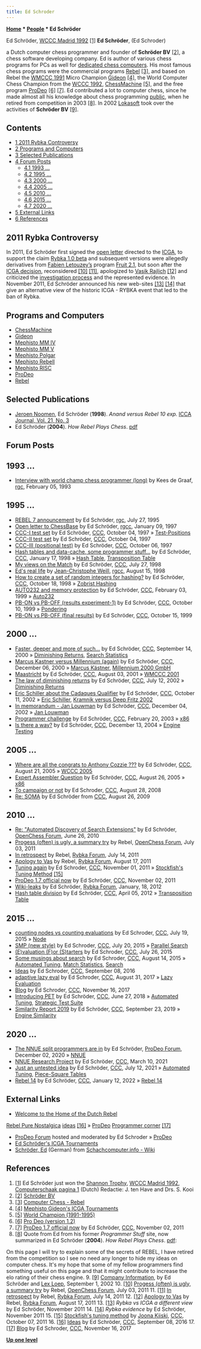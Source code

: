 ```yaml
---
title: Ed Schroder
---
```

**[Home](Home "Home") * [People](People "People") * Ed Schröder**

[](http://www.rebel.nl/whoiswho.htm) Ed Schröder, [WCCC Madrid 1992](WCCC_1992 "WCCC 1992") <a id="cite-note-1" href="#cite-ref-1">[1]</a>
**Ed Schröder**, (Ed Schroder)

a Dutch computer chess programmer and founder of **Schröder BV** <a id="cite-note-2" href="#cite-ref-2">[2]</a>, a chess software developing company. Ed is author of various chess programs for PCs as well for [dedicated chess computers](Dedicated_Chess_Computers "Dedicated Chess Computers"). His most famous chess programs were the commercial programs [Rebel](Rebel "Rebel") <a id="cite-note-3" href="#cite-ref-3">[3]</a>, and based on Rebel the [WMCCC 1991](WMCCC_1991 "WMCCC 1991") Micro Champion [Gideon](Gideon "Gideon") <a id="cite-note-4" href="#cite-ref-4">[4]</a>, the World Computer Chess Champion from the [WCCC 1992](WCCC_1992 "WCCC 1992"), [ChessMachine](ChessMachine "ChessMachine") <a id="cite-note-5" href="#cite-ref-5">[5]</a>, and the free program [ProDeo](ProDeo "ProDeo") <a id="cite-note-6" href="#cite-ref-6">[6]</a> <a id="cite-note-7" href="#cite-ref-7">[7]</a>. Ed contributed a lot to computer chess, since he made almost all his knowledge about chess programming [public](Recommended_Reading "Recommended Reading"), when he retired from competition in 2003 <a id="cite-note-8" href="#cite-ref-8">[8]</a>. In 2002 [Lokasoft](Lokasoft "Lokasoft") took over the activities of **Schröder BV** <a id="cite-note-9" href="#cite-ref-9">[9]</a>.

## Contents

- [1 2011 Rybka Controversy](#2011-rybka-controversy)
- [2 Programs and Computers](#programs-and-computers)
- [3 Selected Publications](#selected-publications)
- [4 Forum Posts](#forum-posts)
  - [4.1 1993 ...](#1993-...)
  - [4.2 1995 ...](#1995-...)
  - [4.3 2000 ...](#2000-...)
  - [4.4 2005 ...](#2005-...)
  - [4.5 2010 ...](#2010-...)
  - [4.6 2015 ...](#2015-...)
  - [4.7 2020 ...](#2020-...)
- [5 External Links](#external-links)
- [6 References](#references)

## 2011 Rybka Controversy

In 2011, Ed Schröder first signed the [open letter](Open_letter_to_the_ICGA_about_the_Rybka-Fruit_issue "Open letter to the ICGA about the Rybka-Fruit issue") directed to the [ICGA](ICGA "ICGA"), to support the claim [Rybka 1.0 beta](Rybka "Rybka") and subsequent versions were allegedly derivatives from [Fabien Letouzey’s](Fabien_Letouzey "Fabien Letouzey") program [Fruit 2.1](Fruit "Fruit"), but soon after the [ICGA decision](Rybka_Controversy#RybkaDecision "Rybka Controversy"), reconsidered <a id="cite-note-10" href="#cite-ref-10">[10]</a> <a id="cite-note-11" href="#cite-ref-11">[11]</a>, apologized to [Vasik Rajlich](Vasik_Rajlich "Vasik Rajlich") <a id="cite-note-12" href="#cite-ref-12">[12]</a> and criticized the [investigation process](ICGA_Investigations "ICGA Investigations") and the represented evidence. In November 2011, Ed Schröder announced his new web-sites <a id="cite-note-13" href="#cite-ref-13">[13]</a> <a id="cite-note-14" href="#cite-ref-14">[14]</a> that give an alternative view of the historic ICGA - RYBKA event that led to the ban of Rybka.

## Programs and Computers

- [ChessMachine](ChessMachine "ChessMachine")
- [Gideon](Gideon "Gideon")
- [Mephisto MM IV](Mephisto_MM_IV "Mephisto MM IV")
- [Mephisto MM V](Mephisto_MM_V "Mephisto MM V")
- [Mephisto Polgar](Mephisto_Polgar "Mephisto Polgar")
- [Mephisto Rebell](Mephisto_Rebell "Mephisto Rebell")
- [Mephisto RISC](Mephisto_RISC "Mephisto RISC")
- [ProDeo](ProDeo "ProDeo")
- [Rebel](Rebel "Rebel")

## Selected Publications

- [Jeroen Noomen](Jeroen_Noomen "Jeroen Noomen"), Ed Schröder (**1998**). *Anand versus Rebel 10 exp.* [ICCA Journal, Vol. 21, No. 3](ICGA_Journal#21_3 "ICGA Journal")
- Ed Schröder (**2004**). *How Rebel Plays Chess*. [pdf](https://silo.tips/download/how-rebel-plays-chess-1)

## Forum Posts

## 1993 ...

- [Interview with world champ chess programmer (long)](https://groups.google.com/d/msg/rec.games.chess/B0kdQBurQII/znCLMkBHjF4J) by Kees de Graaf, [rgc](Computer_Chess_Forums "Computer Chess Forums"), February 05, 1993

## 1995 ...

- [REBEL 7 announcement](https://groups.google.com/d/msg/rec.games.chess/drr9JHQKHrA/hkz9kAAqvWIJ) by Ed Schröder, [rgc](Computer_Chess_Forums "Computer Chess Forums"), July 27, 1995
- [Open letter to ChessBase](https://groups.google.com/d/msg/rec.games.chess.computer/baCTtjjm0cs/m22XLVBDfGUJ) by Ed Schröder, [rgcc](Computer_Chess_Forums "Computer Chess Forums"), January 09, 1997
- [CCC-I test set](https://www.stmintz.com/ccc/index.php?id=10361) by Ed Schröder, [CCC](CCC "CCC"), October 04, 1997 » [Test-Positions](Test-Positions "Test-Positions")
- [CCC-II test set](https://www.stmintz.com/ccc/index.php?id=10362) by Ed Schröder, [CCC](CCC "CCC"), October 04, 1997
- [CCC-III (positional test)](https://www.stmintz.com/ccc/index.php?id=10391) by Ed Schröder, [CCC](CCC "CCC"), October 06, 1997
- [Hash tables and data-cache, some programmer stuff...](https://www.stmintz.com/ccc/index.php?id=14226) by Ed Schröder, [CCC](CCC "CCC"), January 17, 1998 » [Hash Table](Hash_Table "Hash Table"), [Transposition Table](Transposition_Table "Transposition Table")
- [My views on the Match](https://www.stmintz.com/ccc/index.php?id=23055) by Ed Schröder, [CCC](CCC "CCC"), July 27, 1998
- [Ed's real life](https://groups.google.com/d/msg/rec.games.chess.computer/T0KphUfUTi8/R0ibWxvqMu0J) by [Jean-Christophe Weill](Jean-Christophe_Weill "Jean-Christophe Weill"), [rgcc](Computer_Chess_Forums "Computer Chess Forums"), August 15, 1998
- [How to create a set of random integers for hashing?](https://www.stmintz.com/ccc/index.php?id=29817) by Ed Schröder, [CCC](CCC "CCC"), October 18, 1998 » [Zobrist Hashing](Zobrist_Hashing "Zobrist Hashing")
- [AUTO232 and memory protection](https://www.stmintz.com/ccc/index.php?id=42019) by Ed Schröder, [CCC](CCC "CCC"), February 03, 1999 » [Auto232](Auto232 "Auto232")
- [PB-ON vs PB-OFF (results experiment-1)](https://www.stmintz.com/ccc/index.php?id=72537) by Ed Schröder, [CCC](CCC "CCC"), October 10, 1999 » [Pondering](Pondering "Pondering")
- [PB-ON vs PB-OFF (final results)](https://www.stmintz.com/ccc/index.php?id=73408) by Ed Schröder, [CCC](CCC "CCC"), October 15, 1999

## 2000 ...

- [Faster, deeper and more of such...](https://www.stmintz.com/ccc/index.php?id=129504) by Ed Schröder, [CCC](CCC "CCC"), September 14, 2000 » [Diminishing Returns](Depth#DiminishingReturns "Depth"), [Search Statistics](Search_Statistics "Search Statistics")
- [Marcus Kastner versus Millennium (again)](https://www.stmintz.com/ccc/index.php?id=143151) by Ed Schröder, [CCC](CCC "CCC"), December 06, 2000 » [Marcus Kästner](Marcus_K%C3%A4stner "Marcus Kästner"), [Millennium 2000 GmbH](Millennium_2000_GmbH "Millennium 2000 GmbH")
- [Maastricht](https://www.stmintz.com/ccc/index.php?id=182383) by Ed Schröder, [CCC](CCC "CCC"), August 03, 2001 » [WMCCC 2001](WMCCC_2001 "WMCCC 2001")
- [The law of diminishing returns](https://www.stmintz.com/ccc/index.php?id=240056) by Ed Schröder, [CCC](CCC "CCC"), July 12, 2002 » [Diminishing Returns](Depth#DiminishingReturns "Depth")
- [Eric Schiller about the Cadaques Qualifier](https://www.stmintz.com/ccc/index.php?id=258559) by Ed Schröder, [CCC](CCC "CCC"), October 11, 2002 » [Eric Schiller](Eric_Schiller "Eric Schiller"), [Kramnik versus Deep Fritz 2002](Kramnik_versus_Deep_Fritz_2002 "Kramnik versus Deep Fritz 2002")
- [In memorandum - Jan Louwman](https://www.stmintz.com/ccc/index.php?id=268861) by Ed Schröder, [CCC](CCC "CCC"), December 04, 2002 » [Jan Louwman](Jan_Louwman "Jan Louwman")
- [Programmer challenge](https://www.stmintz.com/ccc/index.php?id=285555) by Ed Schröder, [CCC](CCC "CCC"), February 20, 2003 » [x86](X86 "X86")
- [Is there a way?](https://www.stmintz.com/ccc/index.php?id=400589) by Ed Schröder, [CCC](CCC "CCC"), December 13, 2004 » [Engine Testing](Engine_Testing "Engine Testing")

## 2005 ...

- [Where are all the congrats to Anthony Cozzie ???](https://www.stmintz.com/ccc/index.php?id=443750) by Ed Schröder, [CCC](CCC "CCC"), August 21, 2005 » [WCCC 2005](WCCC_2005 "WCCC 2005")
- [Expert Assembler Question](https://www.stmintz.com/ccc/index.php?id=445557) by Ed Schröder, [CCC](CCC "CCC"), August 26, 2005 » [x86](X86 "X86")
- [To campaign or not](http://www.talkchess.com/forum/viewtopic.php?t=23341) by Ed Schroder, [CCC](CCC "CCC"), August 28, 2008
- [Re: SOMA](http://www.talkchess.com/forum/viewtopic.php?topic_view=threads&p=288321&t=28775) by Ed Schröder from [CCC](CCC "CCC"), August 26, 2009

## 2010 ...

- [Re: "Automated Discovery of Search Extensions"](http://www.open-chess.org/viewtopic.php?f=5&t=248#p2538) by Ed Schröder, [OpenChess Forum](Computer_Chess_Forums "Computer Chess Forums"), June 26, 2010
- [Progess (often) is ugly, a summary try](http://www.open-chess.org/viewtopic.php?f=3&t=1471) by Rebel, [OpenChess Forum](Computer_Chess_Forums "Computer Chess Forums"), July 03, 2011
- [In retrospect](http://rybkaforum.net/cgi-bin/rybkaforum/topic_show.pl?tid=22421) by Rebel, [Rybka Forum](Computer_Chess_Forums "Computer Chess Forums"), July 14, 2011
- [Apology to Vas](http://rybkaforum.net/cgi-bin/rybkaforum/topic_show.pl?tid=22679) by Rebel, [Rybka Forum](Computer_Chess_Forums "Computer Chess Forums"), August 17, 2011
- [Tuning again](http://www.talkchess.com/forum/viewtopic.php?t=40964) by Ed Schroder, [CCC](CCC "CCC"), November 01, 2011 » [Stockfish's Tuning Method](Stockfish%27s_Tuning_Method "Stockfish's Tuning Method") <a id="cite-note-15" href="#cite-ref-15">[15]</a>
- [ProDeo 1.7 official now](http://www.talkchess.com/forum/viewtopic.php?t=40978) by Ed Schröder, [CCC](CCC "CCC"), November 02, 2011
- [Wiki-leaks](http://rybkaforum.net/cgi-bin/rybkaforum/topic_show.pl?tid=24065) by Ed Schröder, [Rybka Forum](Computer_Chess_Forums "Computer Chess Forums"), January, 18, 2012
- [Hash table division](http://www.talkchess.com/forum/viewtopic.php?t=43172) by Ed Schröder, [CCC](CCC "CCC"), April 05, 2012 » [Transposition Table](Transposition_Table "Transposition Table")

## 2015 ...

- [counting nodes vs counting evaluations](http://www.talkchess.com/forum/viewtopic.php?t=57033) by Ed Schroder, [CCC](CCC "CCC"), July 19, 2015 » [Node](Node "Node")
- [SMP (new style)](http://www.talkchess.com/forum/viewtopic.php?t=57039) by Ed Schroder, [CCC](CCC "CCC"), July 20, 2015 » [Parallel Search](Parallel_Search "Parallel Search")
- [(E)valuation (F)or (S)tarters](http://www.talkchess.com/forum/viewtopic.php?t=57087) by Ed Schroder, [CCC](CCC "CCC"), July 26, 2015
- [Some musings about search](http://www.talkchess.com/forum/viewtopic.php?t=57270) by Ed Schroder, [CCC](CCC "CCC"), August 14, 2015 » [Automated Tuning](Automated_Tuning "Automated Tuning"), [Match Statistics](Match_Statistics "Match Statistics"), [Search](Search "Search")
- [Ideas](http://www.talkchess.com/forum/viewtopic.php?t=61366) by Ed Schroder, [CCC](CCC "CCC"), September 08, 2016
- [adaptive lazy eval](http://www.talkchess.com/forum/viewtopic.php?t=65047) by Ed Schroder, [CCC](CCC "CCC"), August 31, 2017 » [Lazy Evaluation](Lazy_Evaluation "Lazy Evaluation")
- [Blog](http://www.talkchess.com/forum/viewtopic.php?t=65741) by Ed Schroder, [CCC](CCC "CCC"), November 16, 2017
- [Introducing PET](http://www.talkchess.com/forum3/viewtopic.php?f=2&t=67831) by Ed Schröder, [CCC](CCC "CCC"), June 27, 2018 » [Automated Tuning](Automated_Tuning "Automated Tuning"), [Strategic Test Suite](Strategic_Test_Suite "Strategic Test Suite")
- [Similarity Report 2019](http://www.talkchess.com/forum3/viewtopic.php?f=2&t=71892) by Ed Schröder, [CCC](CCC "CCC"), September 23, 2019 » [Engine Similarity](Engine_Similarity "Engine Similarity")

## 2020 ...

- [The NNUE split programmers are in](https://prodeo.actieforum.com/t104-the-nnue-split-programmers-are-in) by Ed Schröder, [ProDeo Forum](Computer_Chess_Forums "Computer Chess Forums"), December 02, 2020 » [NNUE](NNUE "NNUE")
- [NNUE Research Project](http://www.talkchess.com/forum3/viewtopic.php?f=2&t=76833) by Ed Schröder, [CCC](CCC "CCC"), March 10, 2021
- [Just an untested idea](http://www.talkchess.com/forum3/viewtopic.php?f=7&t=77715) by Ed Schröder, [CCC](CCC "CCC"), July 12, 2021 » [Automated Tuning](Automated_Tuning "Automated Tuning"), [Piece-Square Tables](Piece-Square_Tables "Piece-Square Tables")
- [Rebel 14](https://www.talkchess.com/forum3/viewtopic.php?f=2&t=79107) by Ed Schröder, [CCC](CCC "CCC"), January 12, 2022 » [Rebel 14](Rebel#14 "Rebel")

## External Links

- [Welcome to the Home of the Dutch Rebel](http://rebel13.nl/rebel13/rebel%2013.html)

[Rebel Pure Nostalgica](http://rebel13.nl/index.html)
[ideas](http://rebel13.nl/prodeo/ideas.html) <a id="cite-note-16" href="#cite-ref-16">[16]</a> » [ProDeo](ProDeo "ProDeo")
[Programmer corner](http://rebel13.nl/rebel13/ideas.html) <a id="cite-note-17" href="#cite-ref-17">[17]</a>

- [ProDeo Forum](https://prodeo.actieforum.com/) hosted and moderated by Ed Schroder » [ProDeo](ProDeo "ProDeo")
- [Ed Schröder's ICGA Tournaments](https://www.game-ai-forum.org/icga-tournaments/person.php?id=59)
- [Schröder, Ed](http://www.schach-computer.info/wiki/index.php/Schr%C3%B6der,_Ed) (German) from [Schachcomputer.info - Wiki](http://www.schach-computer.info/wiki/index.php/Hauptseite_En)

## References

1. <a id="cite-ref-1" href="#cite-note-1">[1]</a> Ed Schröder just won the [Shannon Trophy](Shannon_Trophy "Shannon Trophy"), [WCCC Madrid 1992](WCCC_1992 "WCCC 1992"), [Computerschaak pagina 1](http://www.csvnsupplementsite.nl/CSVNPAGINA1.html) (Dutch) Redactie: J. ten Have and Drs. S. Kooi
1. <a id="cite-ref-2" href="#cite-note-2">[2]</a> [Schröder BV](http://www.rebel.nl/)
1. <a id="cite-ref-3" href="#cite-note-3">[3]</a> [Computer Chess - Rebel](http://members.home.nl/matador/chess.htm)
1. <a id="cite-ref-4" href="#cite-note-4">[4]</a> [Mephisto Gideon's ICGA Tournaments](https://www.game-ai-forum.org/icga-tournaments/program.php?id=222)
1. <a id="cite-ref-5" href="#cite-note-5">[5]</a> [World Champion (1991-1995)](http://members.home.nl/matador/chess_2.htm)
1. <a id="cite-ref-6" href="#cite-note-6">[6]</a> [Pro Deo (version 1.2)](http://members.home.nl/matador/prodeo.htm)
1. <a id="cite-ref-7" href="#cite-note-7">[7]</a> [ProDeo 1.7 official now](http://www.talkchess.com/forum/viewtopic.php?t=40978) by Ed Schröder, [CCC](CCC "CCC"), November 02, 2011
1. <a id="cite-ref-8" href="#cite-note-8">[8]</a> Quote from Ed from his former *Programmer Stuff* site, now summarized in Ed Schröder (**2004**). *How Rebel Plays Chess*. [pdf](https://silo.tips/download/how-rebel-plays-chess-1):

On this page I will try to explain some of the secrets of REBEL, I have retired from the competition so I see no need any longer to hide my ideas on computer chess. It's my hope that some of my fellow programmers find something useful on this page and that it might contribute to increase the elo rating of their chess engine.
9\. <a id="cite-ref-9" href="#cite-note-9">[9]</a> [Company Information](http://www.rebel.nl/lokasoft.htm), by Ed Schröder and [Lex Loep](Lex_Loep "Lex Loep"), September 1, 2002
10\. <a id="cite-ref-10" href="#cite-note-10">[10]</a> [Progess (often) is ugly, a summary try](http://www.open-chess.org/viewtopic.php?f=3&t=1471) by Rebel, [OpenChess Forum](Computer_Chess_Forums "Computer Chess Forums"), July 03, 2011
11\. <a id="cite-ref-11" href="#cite-note-11">[11]</a> [In retrospect](http://rybkaforum.net/cgi-bin/rybkaforum/topic_show.pl?tid=22421) by Rebel, [Rybka Forum](Computer_Chess_Forums "Computer Chess Forums"), July 14, 2011
12\. <a id="cite-ref-12" href="#cite-note-12">[12]</a> [Apology to Vas](http://rybkaforum.net/cgi-bin/rybkaforum/topic_show.pl?tid=22679) by Rebel, [Rybka Forum](Computer_Chess_Forums "Computer Chess Forums"), August 17, 2011
13\. <a id="cite-ref-13" href="#cite-note-13">[13]</a> *Rybka vs ICGA a different view* by Ed Schröder, November 2011
14\. <a id="cite-ref-14" href="#cite-note-14">[14]</a> *Rybka evidence* by Ed Schröder, November 2011
15\. <a id="cite-ref-15" href="#cite-note-15">[15]</a> [Stockfish's tuning method](http://www.talkchess.com/forum/viewtopic.php?t=40662) by [Joona Kiiski](Joona_Kiiski "Joona Kiiski"), [CCC](CCC "CCC"), October 07, 2011
16\. <a id="cite-ref-16" href="#cite-note-16">[16]</a> [Ideas](http://www.talkchess.com/forum/viewtopic.php?t=61366) by Ed Schröder, [CCC](CCC "CCC"), September 08, 2016
17\. <a id="cite-ref-17" href="#cite-note-17">[17]</a> [Blog](http://www.talkchess.com/forum/viewtopic.php?t=65741) by Ed Schroder, [CCC](CCC "CCC"), November 16, 2017

**[Up one level](People "People")**

